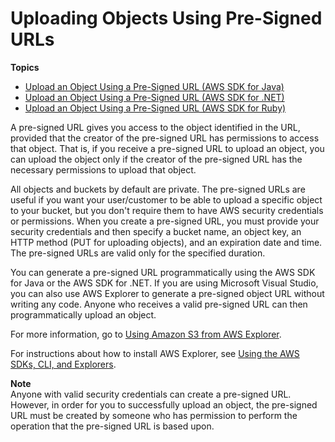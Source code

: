 # Uploading Objects Using Pre\-Signed URLs<a name="PresignedUrlUploadObject"></a>

**Topics**
+ [Upload an Object Using a Pre\-Signed URL \(AWS SDK for Java\)](PresignedUrlUploadObjectJavaSDK.md)
+ [Upload an Object Using a Pre\-Signed URL \(AWS SDK for \.NET\)](UploadObjectPreSignedURLDotNetSDK.md)
+ [Upload an Object Using a Pre\-Signed URL \(AWS SDK for Ruby\)](UploadObjectPreSignedURLRubySDK.md)

A pre\-signed URL gives you access to the object identified in the URL, provided that the creator of the pre\-signed URL has permissions to access that object\. That is, if you receive a pre\-signed URL to upload an object, you can upload the object only if the creator of the pre\-signed URL has the necessary permissions to upload that object\. 

All objects and buckets by default are private\. The pre\-signed URLs are useful if you want your user/customer to be able to upload a specific object to your bucket, but you don't require them to have AWS security credentials or permissions\. When you create a pre\-signed URL, you must provide your security credentials and then specify a bucket name, an object key, an HTTP method \(PUT for uploading objects\), and an expiration date and time\. The pre\-signed URLs are valid only for the specified duration\. 

You can generate a pre\-signed URL programmatically using the AWS SDK for Java or the AWS SDK for \.NET\. If you are using Microsoft Visual Studio, you can also use AWS Explorer to generate a pre\-signed object URL without writing any code\. Anyone who receives a valid pre\-signed URL can then programmatically upload an object\.

For more information, go to [Using Amazon S3 from AWS Explorer](http://docs.aws.amazon.com/AWSToolkitVS/latest/UserGuide/using-s3.html)\. 

For instructions about how to install AWS Explorer, see [Using the AWS SDKs, CLI, and Explorers](UsingAWSSDK.md)\.

**Note**  
Anyone with valid security credentials can create a pre\-signed URL\. However, in order for you to successfully upload an object, the pre\-signed URL must be created by someone who has permission to perform the operation that the pre\-signed URL is based upon\.
